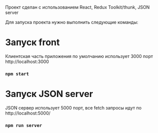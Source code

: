 Проект сделан с использованием React, Redux Toolkit/thunk, JSON server

Для запуска проекта нужно выполнить следующие команды:
# Запуск front
Клиентская часть приложения по умолчанию использует 3000 порт http://localhost:3000
### `npm start`

# Запуск JSON server
JSON сервер использует 5000 порт, все fetch запросы идут по http://localhost:5000/
### `npm run server`
